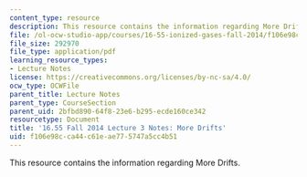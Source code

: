 ```yaml
---
content_type: resource
description: This resource contains the information regarding More Drifts.
file: /ol-ocw-studio-app/courses/16-55-ionized-gases-fall-2014/f106e98cca44c61eae775747a5cc4b51_MIT16_55F14_Lecture3.pdf
file_size: 292970
file_type: application/pdf
learning_resource_types:
- Lecture Notes
license: https://creativecommons.org/licenses/by-nc-sa/4.0/
ocw_type: OCWFile
parent_title: Lecture Notes
parent_type: CourseSection
parent_uid: 2bfbd890-64f8-23e6-b295-ecde160ce342
resourcetype: Document
title: '16.55 Fall 2014 Lecture 3 Notes: More Drifts'
uid: f106e98c-ca44-c61e-ae77-5747a5cc4b51
---
```

This resource contains the information regarding More Drifts.